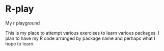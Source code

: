# R-play
My r playground

This is my place to attempt various exercises to learn various packages.  I plan to have my R code arranged by package name and perhaps what I hope  to learn.
